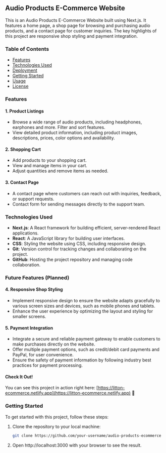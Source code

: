 ## Audio Products E-Commerce Website

This is an Audio Products E-Commerce Website built using Next.js. It features a home page, a shop page for browsing and purchasing audio products, and a contact page for customer inquiries. The key highlights of this project are responsive shop styling and payment integration.

### Table of Contents

- [Features](#features)
- [Technologies Used](#technologies-used)
- [Deployment](#check-it-out)
- [Getting Started](#getting-started)
- [Usage](#usage)
- [License](#license)

### Features


#### 1. Product Listings

- Browse a wide range of audio products, including headphones, earphones and more. Filter and sort features.
- View detailed product information, including product images, descriptions, prices, color options and availability.

#### 2. Shopping Cart

- Add products to your shopping cart.
- View and manage items in your cart.
- Adjust quantities and remove items as needed.


#### 3. Contact Page

- A contact page where customers can reach out with inquiries, feedback, or support requests.
- Contact form for sending messages directly to the support team.

### Technologies Used

- **Next.js**: A React framework for building efficient, server-rendered React applications.
- **React**: A JavaScript library for building user interfaces.
- **CSS**: Styling the website using CSS, including responsive design.
- **Git**: Version control for tracking changes and collaborating on the project.
- **GitHub**: Hosting the project repository and managing code collaboration.


### Future Features (Planned)

#### 4. Responsive Shop Styling

- Implement responsive design to ensure the website adapts gracefully to various screen sizes and devices, such as mobile phones and tablets.
- Enhance the user experience by optimizing the layout and styling for smaller screens.

#### 5. Payment Integration

- Integrate a secure and reliable payment gateway to enable customers to make purchases directly on the website.
- Offer multiple payment options, such as credit/debit card payments and PayPal, for user convenience.
- Ensure the safety of payment information by following industry best practices for payment processing.

#### Check It Out!

You can see this project in action right here: [https://litton-ecommerce.netlify.app](https://litton-ecommerce.netlify.app) 🚀

### Getting Started

To get started with this project, follow these steps:

1. Clone the repository to your local machine:

   ```bash
   git clone https://github.com/your-username/audio-products-ecommerce.git

2. Open http://localhost:3000 with your browser to see the result.